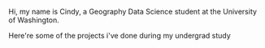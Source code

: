 Hi, my name is Cindy, a Geography Data Science student at the University of Washington. 

Here're some of the projects i've done during my undergrad study
